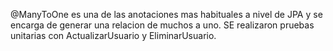 
@ManyToOne es una de las anotaciones mas habituales a nivel de JPA y se encarga de generar una relacion de muchos a uno. 
SE realizaron pruebas unitarias con ActualizarUsuario y EliminarUsuario. 

